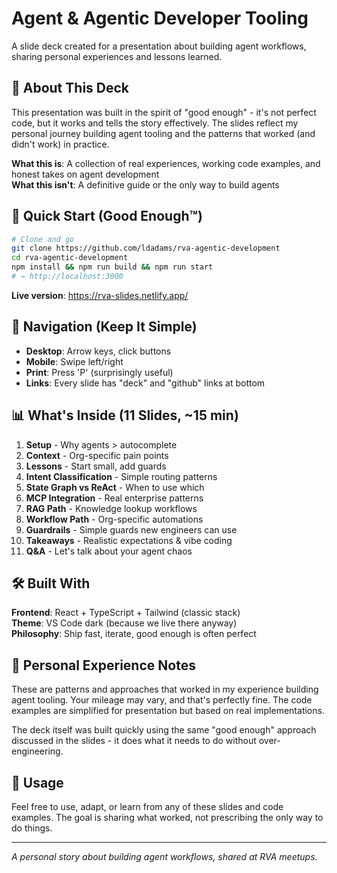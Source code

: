# Agent & Agentic Developer Tooling

A slide deck created for a presentation about building agent workflows, sharing personal experiences and lessons learned.

## 📖 About This Deck

This presentation was built in the spirit of "good enough" - it's not perfect code, but it works and tells the story effectively. The slides reflect my personal journey building agent tooling and the patterns that worked (and didn't work) in practice.

**What this is**: A collection of real experiences, working code examples, and honest takes on agent development  
**What this isn't**: A definitive guide or the only way to build agents

## 🚀 Quick Start (Good Enough™)

```bash
# Clone and go
git clone https://github.com/ldadams/rva-agentic-development
cd rva-agentic-development
npm install && npm run build && npm run start
# → http://localhost:3000
```

**Live version**: https://rva-slides.netlify.app/

## 📱 Navigation (Keep It Simple)

- **Desktop**: Arrow keys, click buttons
- **Mobile**: Swipe left/right  
- **Print**: Press 'P' (surprisingly useful)
- **Links**: Every slide has "deck" and "github" links at bottom

## 📊 What's Inside (11 Slides, ~15 min)

1. **Setup** - Why agents > autocomplete
2. **Context** - Org-specific pain points  
3. **Lessons** - Start small, add guards
4. **Intent Classification** - Simple routing patterns
5. **State Graph vs ReAct** - When to use which
6. **MCP Integration** - Real enterprise patterns
7. **RAG Path** - Knowledge lookup workflows
8. **Workflow Path** - Org-specific automations
9. **Guardrails** - Simple guards new engineers can use
10. **Takeaways** - Realistic expectations & vibe coding
11. **Q&A** - Let's talk about your agent chaos

## 🛠️ Built With

**Frontend**: React + TypeScript + Tailwind (classic stack)  
**Theme**: VS Code dark (because we live there anyway)  
**Philosophy**: Ship fast, iterate, good enough is often perfect

## 📝 Personal Experience Notes

These are patterns and approaches that worked in my experience building agent tooling. Your mileage may vary, and that's perfectly fine. The code examples are simplified for presentation but based on real implementations.

The deck itself was built quickly using the same "good enough" approach discussed in the slides - it does what it needs to do without over-engineering.

## 🤝 Usage

Feel free to use, adapt, or learn from any of these slides and code examples. The goal is sharing what worked, not prescribing the only way to do things.

---

*A personal story about building agent workflows, shared at RVA meetups.*
